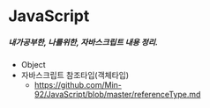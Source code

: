 # JavaScript

##### 내가공부한, 나를위한, 자바스크립트 내용 정리.

- Object
- 자바스크립트 참조타입(객체타입)
  -  <https://github.com/Min-92/JavaScript/blob/master/referenceType.md>
